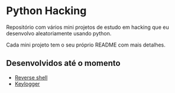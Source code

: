 # Python Hacking

Repositório com vários mini projetos de estudo em hacking que eu desenvolvo aleatoriamente usando python.

Cada mini projeto tem o seu próprio README com mais detalhes.

## Desenvolvidos até o momento

- [Reverse shell](https://github.com/renanstd/python-hacking/tree/master/src/reverse-shell)
- [Keylogger](https://github.com/renanstd/python-hacking/tree/master/src/keylogger)
